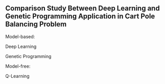 ## Comparison Study Between Deep Learning and Genetic Programming Application in Cart Pole Balancing Problem

Model-based:

Deep Learning

Genetic Programming

Model-free:

Q-Learning 

